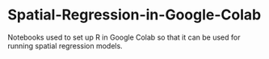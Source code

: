 # Spatial-Regression-in-Google-Colab
Notebooks used to set up R in Google Colab so that it can be used for running spatial regression models.
